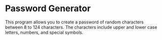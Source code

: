 # Password Generator
This program allows you to create a password of random characters between 8 to 124 characters. The characters include upper and lower case letters, numbers, and special symbols.


